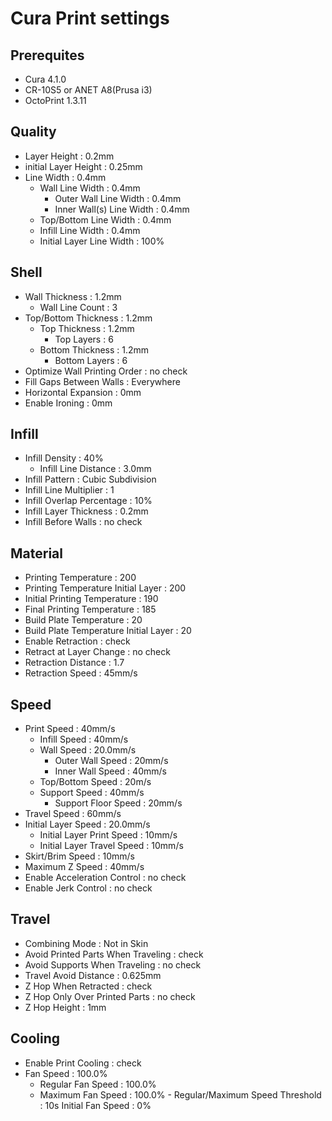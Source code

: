 # Cura Print settings
   ## Prerequites
   - Cura 4.1.0
   - CR-10S5 or ANET A8(Prusa i3)
   - OctoPrint 1.3.11
   ## Quality
   - Layer Height : 0.2mm
   - initial Layer Height : 0.25mm
   - Line Width : 0.4mm
       - Wall Line Width : 0.4mm
           - Outer Wall Line Width : 0.4mm
           - Inner Wall(s) Line Width : 0.4mm
       - Top/Bottom Line Width : 0.4mm
       - Infill Line Width : 0.4mm
       - Initial Layer Line Width : 100%
   ## Shell
   - Wall Thickness : 1.2mm
       - Wall Line Count : 3
   - Top/Bottom Thickness : 1.2mm
       - Top Thickness : 1.2mm
           - Top Layers : 6
       - Bottom Thickness : 1.2mm
           - Bottom Layers : 6
   - Optimize Wall Printing Order : no check
   - Fill Gaps Between Walls : Everywhere
   - Horizontal Expansion : 0mm
   - Enable Ironing : 0mm
   ## Infill
   - Infill Density : 40%
       - Infill Line Distance : 3.0mm
   - Infill Pattern : Cubic Subdivision
   - Infill Line Multiplier : 1
   - Infill Overlap Percentage : 10%
   - Infill Layer Thickness : 0.2mm
   - Infill Before Walls : no check
   ## Material
   - Printing Temperature : 200
   - Printing Temperature Initial Layer : 200
   - Initial Printing Temperature : 190
   - Final Printing Temperature : 185
   - Build Plate Temperature : 20
   - Build Plate Temperature Initial Layer : 20
   - Enable Retraction : check
   - Retract at Layer Change : no check
   - Retraction Distance : 1.7
   - Retraction Speed : 45mm/s
   ## Speed
   - Print Speed : 40mm/s
       - Infill Speed : 40mm/s
       - Wall Speed : 20.0mm/s
           - Outer Wall Speed : 20mm/s
           - Inner Wall Speed : 40mm/s
       - Top/Bottom Speed : 20m/s
       - Support Speed : 40mm/s
           - Support Floor Speed : 20mm/s
   - Travel Speed : 60mm/s
   - Initial Layer Speed : 20.0mm/s
       - Initial Layer Print Speed : 10mm/s
       - Initial Layer Travel Speed : 10mm/s
   - Skirt/Brim Speed : 10mm/s
   - Maximum Z Speed : 40mm/s
   - Enable Acceleration Control : no check
   - Enable Jerk Control : no check
   ## Travel
   - Combining Mode : Not in Skin
   - Avoid Printed Parts When Traveling : check
   - Avoid Supports When Traveling : no check
   - Travel Avoid Distance : 0.625mm
   - Z Hop When Retracted : check
   - Z Hop Only Over Printed Parts : no check
   - Z Hop Height : 1mm
   ## Cooling
   - Enable Print Cooling : check
   - Fan Speed : 100.0%
       - Regular Fan Speed : 100.0%
       - Maximum Fan Speed : 100.0%
    - Regular/Maximum Speed Threshold : 10s
    Initial Fan Speed : 0%
    
   
